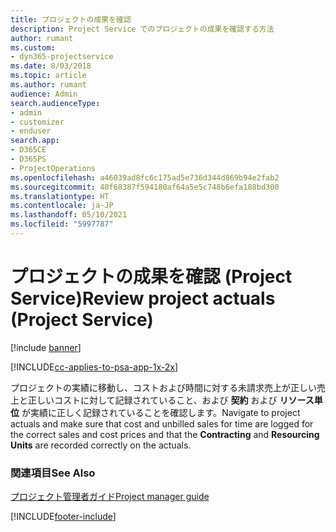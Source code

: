 ```yaml
---
title: プロジェクトの成果を確認
description: Project Service でのプロジェクトの成果を確認する方法
author: rumant
ms.custom:
- dyn365-projectservice
ms.date: 8/03/2018
ms.topic: article
ms.author: rumant
audience: Admin
search.audienceType:
- admin
- customizer
- enduser
search.app:
- D365CE
- D365PS
- ProjectOperations
ms.openlocfilehash: a46039ad8fc6c175ad5e736d344d869b94e2fab2
ms.sourcegitcommit: 40f68387f594180af64a5e5c748b6efa188bd300
ms.translationtype: HT
ms.contentlocale: ja-JP
ms.lasthandoff: 05/10/2021
ms.locfileid: "5997787"
---
```

# <a name="review-project-actuals-project-service"></a><span data-ttu-id="7ffbf-103">プロジェクトの成果を確認 (Project Service)</span><span class="sxs-lookup"><span data-stu-id="7ffbf-103">Review project actuals (Project Service)</span></span>

[!include [banner](../includes/psa-now-project-operations.md)]

[!INCLUDE[cc-applies-to-psa-app-1x-2x](../includes/cc-applies-to-psa-app-1x-2x.md)]

<span data-ttu-id="7ffbf-104">プロジェクトの実績に移動し、コストおよび時間に対する未請求売上が正しい売上と正しいコストに対して記録されていること、および **契約** および **リソース単位** が実績に正しく記録されていることを確認します。</span><span class="sxs-lookup"><span data-stu-id="7ffbf-104">Navigate to project actuals and make sure that cost and unbilled sales for time are logged for the correct sales and cost prices and that the **Contracting** and **Resourcing Units** are recorded correctly on the actuals.</span></span>  
  
### <a name="see-also"></a><span data-ttu-id="7ffbf-105">関連項目</span><span class="sxs-lookup"><span data-stu-id="7ffbf-105">See Also</span></span>  
 [<span data-ttu-id="7ffbf-106">プロジェクト管理者ガイド</span><span class="sxs-lookup"><span data-stu-id="7ffbf-106">Project manager guide</span></span>](../psa/project-manager-guide.md)


[!INCLUDE[footer-include](../includes/footer-banner.md)]